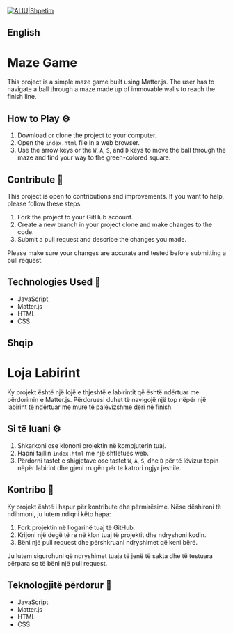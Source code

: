 [![ALIU|Shpetim](https://bdesign-agency.com/wp-content/uploads/2023/04/dTxpPi9lDf.thumb_-1.png)](https://codepen.io/shpetimaliu)

## English

# Maze Game

This project is a simple maze game built using Matter.js. The user has to navigate a ball through a maze made up of immovable walls to reach the finish line.

## How to Play ⚙️

1.  Download or clone the project to your computer.
2.  Open the `index.html` file in a web browser.
3.  Use the arrow keys or the `W`, `A`, `S`, and `D` keys to move the ball through the maze and find your way to the green-colored square.

## Contribute 👏

This project is open to contributions and improvements. If you want to help, please follow these steps:

1.  Fork the project to your GitHub account.
2.  Create a new branch in your project clone and make changes to the code.
3.  Submit a pull request and describe the changes you made.

Please make sure your changes are accurate and tested before submitting a pull request.

## Technologies Used 🤟

- JavaScript
- Matter.js
- HTML
- CSS

## Shqip

# Loja Labirint

Ky projekt është një lojë e thjeshtë e labirintit që është ndërtuar me përdorimin e Matter.js. Përdoruesi duhet të navigojë një top nëpër një labirint të ndërtuar me mure të palëvizshme deri në finish.

## Si të luani ⚙️

1.  Shkarkoni ose klononi projektin në kompjuterin tuaj.
2.  Hapni fajllin `index.html` me një shfletues web.
3.  Përdorni tastet e shigjetave ose tastet `W`, `A`, `S`, dhe `D` për të lëvizur topin nëpër labirint dhe gjeni rrugën për te katrori ngjyr jeshile.

## Kontribo 👏

Ky projekt është i hapur për kontribute dhe përmirësime. Nëse dëshironi të ndihmoni, ju lutem ndiqni këto hapa:

1.  Fork projektin në llogarinë tuaj të GitHub.
2.  Krijoni një degë të re në klon tuaj të projektit dhe ndryshoni kodin.
3.  Bëni një pull request dhe përshkruani ndryshimet që keni bërë.

Ju lutem sigurohuni që ndryshimet tuaja të jenë të sakta dhe të testuara përpara se të bëni një pull request.

## Teknologjitë përdorur 🤟

- JavaScript
- Matter.js
- HTML
- CSS

